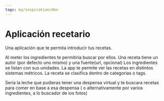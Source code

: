 ```yaml
---
tags: my/inspiration/dev
---
```

# Aplicación recetario

Una aplicación que te permita introducir tus recetas. 

Al meter los ingredientes te permitiría buscar por ellos.
Una receta tiene un autor (por defecto uno mismo) y una fuente(url, opcional)
Los ingredientes se listan con sus unidades. 
La app te permite ver las recetas en distintos sistemas métricos.
La receta se clasifica dentro de categorias o tags.

Sería la leche que pudieras tener una despensa virtual y te buscara recetas para comer en base a esa despensa ( o alternativamente por varios ingredientes, a lo buscador de ios fotos)
